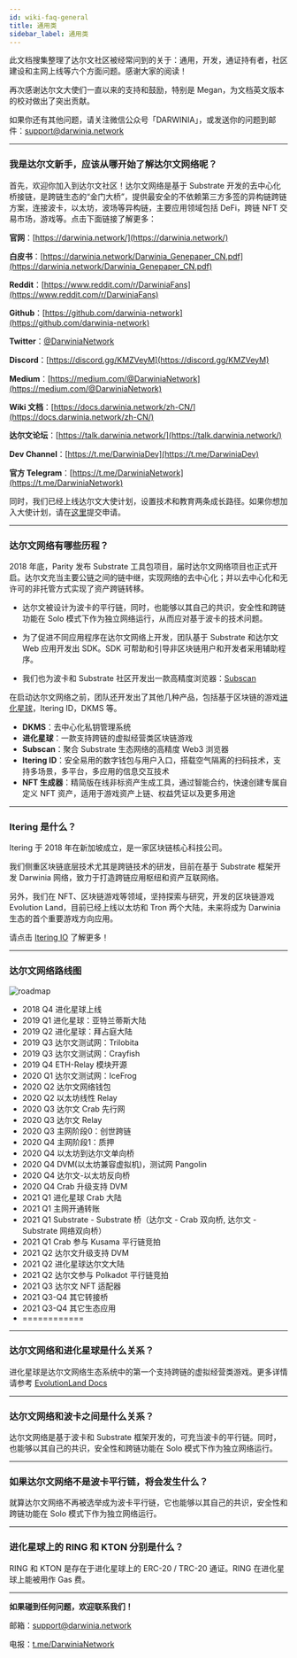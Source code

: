 ```yaml
---
id: wiki-faq-general
title: 通用类
sidebar_label: 通用类
---
```


此文档搜集整理了达尔文社区被经常问到的关于：通用，开发，通证持有者，社区建设和主网上线等六个方面问题。感谢大家的阅读！

再次感谢达尔文大使们一直以来的支持和鼓励，特别是 Megan，为文档英文版本的校对做出了突出贡献。

如果你还有其他问题，请关注微信公众号「DARWINIA」，或发送你的问题到邮件：support@darwinia.network

<hr />

### 我是达尔文新手，应该从哪开始了解达尔文网络呢？

首先，欢迎你加入到达尔文社区！达尔文网络是基于 Substrate 开发的去中心化桥接链，是跨链生态的“金门大桥”，提供最安全的不依赖第三方多签的异构链跨链方案，连接波卡，以太坊，波场等异构链，主要应用领域包括 DeFi，跨链 NFT 交易市场，游戏等。点击下面链接了解更多：

**官网**：[https://darwinia.network/](https://darwinia.network/)

**白皮书**：[https://darwinia.network/Darwinia_Genepaper_CN.pdf](https://darwinia.network/Darwinia_Genepaper_CN.pdf)

**Reddit**：[https://www.reddit.com/r/DarwiniaFans](https://www.reddit.com/r/DarwiniaFans) 

**Github**：[https://github.com/darwinia-network](https://github.com/darwinia-network)

**Twitter**：[@DarwiniaNetwork](https://twitter.com/DarwiniaNetwork) 

**Discord**：[https://discord.gg/KMZVeyM](https://discord.gg/KMZVeyM) 

**Medium**：[https://medium.com/@DarwiniaNetwork](https://medium.com/@DarwiniaNetwork)

**Wiki 文档**：[https://docs.darwinia.network/zh-CN/](https://docs.darwinia.network/zh-CN/)

**达尔文论坛**：[https://talk.darwinia.network/](https://talk.darwinia.network/)

**Dev Channel**：[https://t.me/DarwiniaDev](https://t.me/DarwiniaDev)

**官方 Telegram**：[https://t.me/DarwiniaNetwork](https://t.me/DarwiniaNetwork)

同时，我们已经上线达尔文大使计划，设置技术和教育两条成长路径。如果你想加入大使计划，请在[这里](https://docs.google.com/forms/d/e/1FAIpQLSdh5k7yOikRsZBzIHz0VtMQ0Xg_Ps3skOiBGh3elGkZIJUFSw/viewform)提交申请。

<hr />

### 达尔文网络有哪些历程？

2018 年底，Parity 发布 Substrate 工具包项目，届时达尔文网络项目也正式开启。达尔文充当主要公链之间的链中继，实现网络的去中心化；并以去中心化和无许可的非托管方式实现了资产跨链转移。


* 达尔文被设计为波卡的平行链，同时，也能够以其自己的共识，安全性和跨链功能在 Solo 模式下作为独立网络运行，从而应对基于波卡的技术问题。
  
* 为了促进不同应用程序在达尔文网络上开发，团队基于 Substrate 和达尔文 Web 应用开发出 SDK。SDK 可帮助和引导非区块链用户和开发者采用辅助程序。

* 我们也为波卡和 Substrate 社区开发出一款高精度浏览器：[Subscan](https://www.subscan.io/)


在启动达尔文网络之前，团队还开发出了其他几种产品，包括基于区块链的游戏[进化星球](https://www.evolution.land/)，Itering ID，DKMS 等。

* **DKMS**：去中心化私钥管理系统
* **进化星球**：一款支持跨链的虚拟经营类区块链游戏
* **Subscan**：聚合 Substrate 生态网络的高精度 Web3 浏览器
* **Itering ID**：安全易用的数字钱包与用户入口，搭载空气隔离的扫码技术，支持多场景，多平台，多应用的信息交互技术
* **NFT 生成器**：精简版在线非标资产生成工具，通过智能合约，快速创建专属自定义 NFT 资产，适用于游戏资产上链、权益凭证以及更多用途
  
<hr />

### Itering 是什么？

Itering 于 2018 年在新加坡成立，是一家区块链核心科技公司。

我们侧重区块链底层技术尤其是跨链技术的研发，目前在基于 Substrate 框架开发 Darwinia 网络，致力于打造跨链应用枢纽和资产互联网络。

另外，我们在 NFT、区块链游戏等领域，坚持探索与研究，开发的区块链游戏 Evolution Land，目前已经上线以太坊和 Tron 两个大陆，未来将成为 Darwinia 生态的首个重要游戏方向应用。

请点击 [Itering IO](https://www.itering.io/) 了解更多！

<hr />

### 达尔文网络路线图

![roadmap](assets/wiki-faq-roadmap.png)

* 2018 Q4 进化星球上线
* 2019 Q1 进化星球：亚特兰蒂斯大陆
* 2019 Q2 进化星球：拜占庭大陆
* 2019 Q3 达尔文测试网：Trilobita
* 2019 Q3 达尔文测试网：Crayfish
* 2019 Q4 ETH-Relay 模块开源
* 2020 Q1 达尔文测试网：IceFrog
* 2020 Q2 达尔文网络钱包
* 2020 Q2 以太坊线性 Relay
* 2020 Q3 达尔文 Crab 先行网
* 2020 Q3 达尔文 Relay
* 2020 Q3 主网阶段0：创世跨链
* 2020 Q4 主网阶段1：质押
* 2020 Q4 以太坊到达尔文单向桥
* 2020 Q4 DVM(以太坊兼容虚拟机)，测试网 Pangolin
* 2020 Q4 达尔文-以太坊反向桥
* 2020 Q4 Crab 升级支持 DVM
* 2021 Q1 进化星球 Crab 大陆
* 2021 Q1 主网开通转账
* 2021 Q1 Substrate - Substrate 桥（达尔文 - Crab 双向桥, 达尔文 - Substrate 网络双向桥）
* 2021 Q1 Crab 参与 Kusama 平行链竞拍
* 2021 Q2 达尔文升级支持 DVM
* 2021 Q2 进化星球达尔文大陆
* 2021 Q2 达尔文参与 Polkadot 平行链竞拍 
* 2021 Q3 达尔文 NFT 适配器
* 2021 Q3-Q4 其它转接桥
* 2021 Q3-Q4 其它生态应用
* ============

<hr />

### 达尔文网络和进化星球是什么关系？

进化星球是达尔文网络生态系统中的第一个支持跨链的虚拟经营类游戏。更多详情请参考 [EvolutionLand Docs](https://docs.evolution.land/)

<hr />

### 达尔文网络和波卡之间是什么关系？

达尔文网络是基于波卡和 Substrate 框架开发的，可充当波卡的平行链。同时，也能够以其自己的共识，安全性和跨链功能在 Solo 模式下作为独立网络运行。

<hr />

### 如果达尔文网络不是波卡平行链，将会发生什么？

就算达尔文网络不再被选举成为波卡平行链，它也能够以其自己的共识，安全性和跨链功能在 Solo 模式下作为独立网络运行。

<hr />

###  进化星球上的 RING 和 KTON 分别是什么？

RING 和 KTON 是存在于进化星球上的 ERC-20 / TRC-20 通证。RING 在进化星球上能被用作 Gas 费。

<hr />

**如果碰到任何问题，欢迎联系我们！**

邮箱：[support@darwinia.network](support@darwinia.network)

电报：[t.me/DarwiniaNetwork](https://t.me/DarwiniaNetwork)

